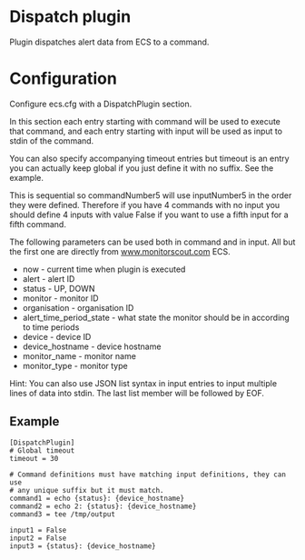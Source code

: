 # Dispatch plugin

Plugin dispatches alert data from ECS to a command. 

# Configuration

Configure ecs.cfg with a DispatchPlugin section. 

In this section each entry starting with command will be used to execute that command, and each entry starting with input will be used as input to stdin of the command. 

You can also specify accompanying timeout entries but timeout is an entry you can actually keep global if you just define it with no suffix. See the example. 

This is sequential so commandNumber5 will use inputNumber5 in the order they were defined. Therefore if you have 4 commands with no input you should define 4 inputs with value False if you want to use a fifth input for a fifth command. 

The following parameters can be used both in command and in input. All but the first one are directly from www.monitorscout.com ECS.

  * now - current time when plugin is executed
  * alert - alert ID
  * status - UP, DOWN
  * monitor - monitor ID
  * organisation - organisation ID
  * alert\_time\_period\_state - what state the monitor should be in according to time periods
  * device - device ID
  * device\_hostname - device hostname
  * monitor\_name - monitor name
  * monitor\_type - monitor type

Hint: You can also use JSON list syntax in input entries to input multiple lines of data into stdin. The last list member will be followed by EOF. 

## Example

    [DispatchPlugin]
    # Global timeout
    timeout = 30

    # Command definitions must have matching input definitions, they can use 
    # any unique suffix but it must match.
    command1 = echo {status}: {device_hostname}
    command2 = echo 2: {status}: {device_hostname}
    command3 = tee /tmp/output

    input1 = False
    input2 = False
    input3 = {status}: {device_hostname}
